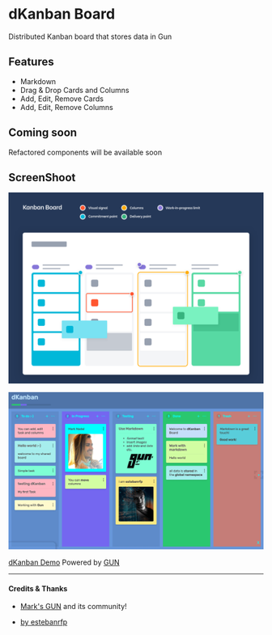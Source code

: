 # dKanban Board

Distributed Kanban board that stores data in Gun

## Features
- Markdown
- Drag & Drop Cards and Columns
- Add, Edit, Remove Cards
- Add, Edit, Remove Columns

## Coming soon
Refactored components will be available soon

## ScreenShoot

![GitHub Logo](docs/screenshot.png)

[![dKanban Video](docs/dkanban.png)](https://cdn.lbryplayer.xyz/api/v3/streams/free/dKanban-Board---Distributed-Kanban-board-that-stores-data-in-Gun/9976b03a22673dd0d3942fa4db78655252b915cd/850aff "dKanban Video")

[dKanban Demo](https://dkanban.com/) Powered by [GUN](https://gun.eco/)

-------------

#### Credits & Thanks
* [Mark's GUN](https://gun.eco/) and its community!

* [by estebanrfp](https://desarrolloactivo.com/)
